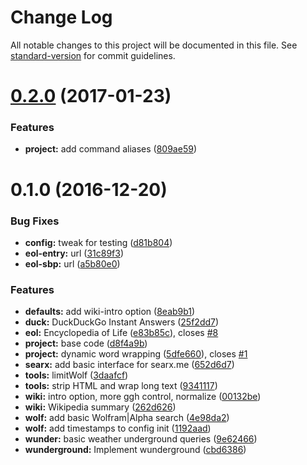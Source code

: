 # Change Log

All notable changes to this project will be documented in this file. See [standard-version](https://github.com/conventional-changelog/standard-version) for commit guidelines.

<a name="0.2.0"></a>
# [0.2.0](https://github.com/drawnepicenter/iloa/compare/v0.1.0...v0.2.0) (2017-01-23)


### Features

* **project:** add command aliases ([809ae59](https://github.com/drawnepicenter/iloa/commit/809ae59))



<a name="0.1.0"></a>
# 0.1.0 (2016-12-20)


### Bug Fixes

* **config:** tweak for testing ([d81b804](https://github.com/drawnepicenter/iloa/commit/d81b804))
* **eol-entry:** url ([31c89f3](https://github.com/drawnepicenter/iloa/commit/31c89f3))
* **eol-sbp:** url ([a5b80e0](https://github.com/drawnepicenter/iloa/commit/a5b80e0))


### Features

* **defaults:** add wiki-intro option ([8eab9b1](https://github.com/drawnepicenter/iloa/commit/8eab9b1))
* **duck:** DuckDuckGo Instant Answers ([25f2dd7](https://github.com/drawnepicenter/iloa/commit/25f2dd7))
* **eol:** Encyclopedia of Life ([e83b85c](https://github.com/drawnepicenter/iloa/commit/e83b85c)), closes [#8](https://github.com/drawnepicenter/iloa/issues/8)
* **project:** base code ([d8f4a9b](https://github.com/drawnepicenter/iloa/commit/d8f4a9b))
* **project:** dynamic word wrapping ([5dfe660](https://github.com/drawnepicenter/iloa/commit/5dfe660)), closes [#1](https://github.com/drawnepicenter/iloa/issues/1)
* **searx:** add basic interface for searx.me ([652d6d7](https://github.com/drawnepicenter/iloa/commit/652d6d7))
* **tools:** limitWolf ([3daafcf](https://github.com/drawnepicenter/iloa/commit/3daafcf))
* **tools:** strip HTML and wrap long text ([9341117](https://github.com/drawnepicenter/iloa/commit/9341117))
* **wiki:** intro option, more ggh control, normalize ([00132be](https://github.com/drawnepicenter/iloa/commit/00132be))
* **wiki:** Wikipedia summary ([262d626](https://github.com/drawnepicenter/iloa/commit/262d626))
* **wolf:** add basic Wolfram\|Alpha search ([4e98da2](https://github.com/drawnepicenter/iloa/commit/4e98da2))
* **wolf:** add timestamps to config init ([1192aad](https://github.com/drawnepicenter/iloa/commit/1192aad))
* **wunder:** basic weather underground queries ([9e62466](https://github.com/drawnepicenter/iloa/commit/9e62466))
* **wunderground:** Implement wunderground ([cbd6386](https://github.com/drawnepicenter/iloa/commit/cbd6386))
